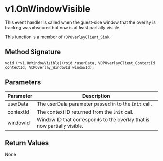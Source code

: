 # v1.OnWindowVisible

This event handler is called when the guest-side window that the overlay is tracking was obscured but now is at least partially visible.

This function is a member of `VDPOverlayClient_Sink`.

## Method Signature
```
void (*v1.OnWindowVisible)(void *userData, VDPOverlayClient_ContextId contextId, VDPOverlay_WindowId windowId);
```

## Parameters

| Parameter | Description |
| --------- | ----------- |
| userData | The userData parameter passed in to the `Init` call. |
| contextId | The context ID returned from the `Init` call. |
| windowId | Window ID that corresponds to the overlay that is now partially visible. |

## Return Values

None


